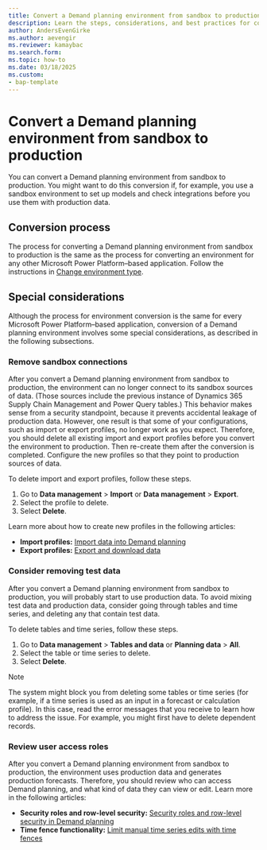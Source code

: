 ```yaml
---
title: Convert a Demand planning environment from sandbox to production
description: Learn the steps, considerations, and best practices for converting a Demand planning environment from sandbox to production.
author: AndersEvenGirke
ms.author: aevengir
ms.reviewer: kamaybac
ms.search.form: 
ms.topic: how-to
ms.date: 03/18/2025
ms.custom: 
- bap-template 
---
```


# Convert a Demand planning environment from sandbox to production

You can convert a Demand planning environment from sandbox to production. You might want to do this conversion if, for example, you use a sandbox environment to set up models and check integrations before you use them with production data.

## Conversion process

The process for converting a Demand planning environment from sandbox to production is the same as the process for converting an environment for any other Microsoft Power Platform–based application. Follow the instructions in [Change environment type](/power-platform/admin/switch-environment).

## Special considerations

Although the process for environment conversion is the same for every Microsoft Power Platform–based application, conversion of a Demand planning environment involves some special considerations, as described in the following subsections.

### Remove sandbox connections

After you convert a Demand planning environment from sandbox to production, the environment can no longer connect to its sandbox sources of data. (Those sources include the previous instance of Dynamics 365 Supply Chain Management and Power Query tables.) This behavior makes sense from a security standpoint, because it prevents accidental leakage of production data. However, one result is that some of your configurations, such as import or export profiles, no longer work as you expect. Therefore, you should delete all existing import and export profiles before you convert the environment to production. Then re-create them after the conversion is completed. Configure the new profiles so that they point to production sources of data.

To delete import and export profiles, follow these steps.

1. Go to **Data management** \> **Import** or **Data management** \> **Export**.
1. Select the profile to delete.
1. Select **Delete**.

Learn more about how to create new profiles in the following articles:

- **Import profiles:** [Import data into Demand planning](/dynamics365/supply-chain/demand-planning/import-data)
- **Export profiles:** [Export and download data](/dynamics365/supply-chain/demand-planning/export-data)

### Consider removing test data

After you convert a Demand planning environment from sandbox to production, you will probably start to use production data. To avoid mixing test data and production data, consider going through tables and time series, and deleting any that contain test data.

To delete tables and time series, follow these steps.

1. Go to **Data management** \> **Tables and data** or **Planning data** \> **All**.
1. Select the table or time series to delete.
1. Select **Delete**.

> [!NOTE]
> The system might block you from deleting some tables or time series (for example, if a time series is used as an input in a forecast or calculation profile). In this case, read the error messages that you receive to learn how to address the issue. For example, you might first have to delete dependent records.

### Review user access roles

After you convert a Demand planning environment from sandbox to production, the environment uses production data and generates production forecasts. Therefore, you should review who can access Demand planning, and what kind of data they can view or edit. Learn more in the following articles:

- **Security roles and row-level security:** [Security roles and row-level security in Demand planning](/dynamics365/supply-chain/demand-planning/users-access)
- **Time fence functionality:** [Limit manual time series edits with time fences](/dynamics365/supply-chain/demand-planning/time-fences)
